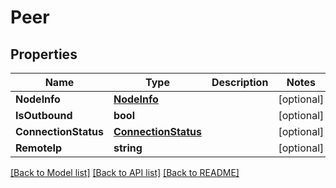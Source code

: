# Peer

## Properties

Name | Type | Description | Notes
------------ | ------------- | ------------- | -------------
**NodeInfo** | [**NodeInfo**](NodeInfo.md) |  | [optional] 
**IsOutbound** | **bool** |  | [optional] 
**ConnectionStatus** | [**ConnectionStatus**](ConnectionStatus.md) |  | [optional] 
**RemoteIp** | **string** |  | [optional] 

[[Back to Model list]](../README.md#documentation-for-models) [[Back to API list]](../README.md#documentation-for-api-endpoints) [[Back to README]](../README.md)


